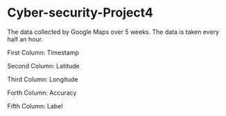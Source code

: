 # Cyber-security-Project4
The data collected by Google Maps over 5 weeks. The data is taken every half an hour.

First Column: Timestamp

Second Column: Latitude

Third Column: Longitude

Forth Column: Accuracy

Fifth Column: Label
